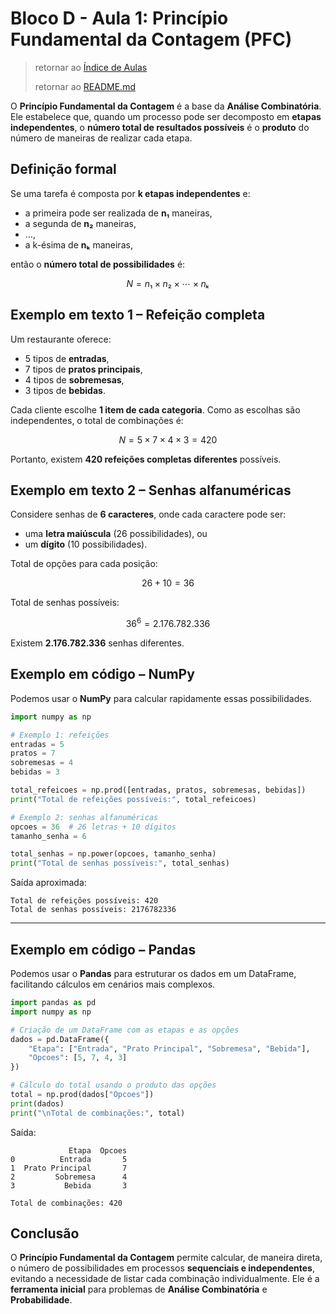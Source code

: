 # Bloco D - Aula 1: Princípio Fundamental da Contagem (PFC)

> retornar ao [Índice de Aulas](n2_index-aulas.md#bloco-d---análise-combinatória-e-probabilidade)
>
> retornar ao [README.md](../../../../README.md)

O **Princípio Fundamental da Contagem** é a base da **Análise Combinatória**.
Ele estabelece que, quando um processo pode ser decomposto em **etapas independentes**, o **número total de resultados possíveis** é o **produto** do número de maneiras de realizar cada etapa.

## Definição formal

Se uma tarefa é composta por **k etapas independentes** e:

* a primeira pode ser realizada de **n₁** maneiras,
* a segunda de **n₂** maneiras,
* …,
* a k-ésima de **nₖ** maneiras,

então o **número total de possibilidades** é:

$$
N = n₁ \times n₂ \times \cdots \times nₖ
$$

## Exemplo em texto 1 – Refeição completa

Um restaurante oferece:

* 5 tipos de **entradas**,
* 7 tipos de **pratos principais**,
* 4 tipos de **sobremesas**,
* 3 tipos de **bebidas**.

Cada cliente escolhe **1 item de cada categoria**.
Como as escolhas são independentes, o total de combinações é:

$$
N = 5 \times 7 \times 4 \times 3 = 420
$$

Portanto, existem **420 refeições completas diferentes** possíveis.

## Exemplo em texto 2 – Senhas alfanuméricas

Considere senhas de **6 caracteres**, onde cada caractere pode ser:

* uma **letra maiúscula** (26 possibilidades), ou
* um **dígito** (10 possibilidades).

Total de opções para cada posição:

$$
26 + 10 = 36
$$

Total de senhas possíveis:

$$
36^6 = 2.176.782.336
$$

Existem **2.176.782.336** senhas diferentes.

## Exemplo em código – NumPy

Podemos usar o **NumPy** para calcular rapidamente essas possibilidades.

```python
import numpy as np

# Exemplo 1: refeições
entradas = 5
pratos = 7
sobremesas = 4
bebidas = 3

total_refeicoes = np.prod([entradas, pratos, sobremesas, bebidas])
print("Total de refeições possíveis:", total_refeicoes)

# Exemplo 2: senhas alfanuméricas
opcoes = 36  # 26 letras + 10 dígitos
tamanho_senha = 6

total_senhas = np.power(opcoes, tamanho_senha)
print("Total de senhas possíveis:", total_senhas)
```

Saída aproximada:

```plaintext
Total de refeições possíveis: 420
Total de senhas possíveis: 2176782336
```

---

## Exemplo em código – Pandas

Podemos usar o **Pandas** para estruturar os dados em um DataFrame, facilitando cálculos em cenários mais complexos.

```python
import pandas as pd
import numpy as np

# Criação de um DataFrame com as etapas e as opções
dados = pd.DataFrame({
    "Etapa": ["Entrada", "Prato Principal", "Sobremesa", "Bebida"],
    "Opcoes": [5, 7, 4, 3]
})

# Cálculo do total usando o produto das opções
total = np.prod(dados["Opcoes"])
print(dados)
print("\nTotal de combinações:", total)
```

Saída:

```plaintext
             Etapa  Opcoes
0          Entrada       5
1  Prato Principal       7
2         Sobremesa      4
3           Bebida       3

Total de combinações: 420
```

## Conclusão

O **Princípio Fundamental da Contagem** permite calcular, de maneira direta, o número de possibilidades em processos **sequenciais e independentes**, evitando a necessidade de listar cada combinação individualmente.
Ele é a **ferramenta inicial** para problemas de **Análise Combinatória** e **Probabilidade**.

